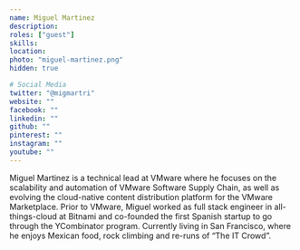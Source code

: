 ```yaml
---
name: Miguel Martinez
description:
roles: ["guest"]
skills:
location:
photo: "miguel-martinez.png"
hidden: true

# Social Media 
twitter: "@migmartri"
website: ""
facebook: ""
linkedin: ""
github: ""
pinterest: ""
instagram: ""
youtube: ""
---
```

<!-- markdownlint-disable MD041-->
Miguel Martinez is a technical lead at VMware where he focuses on the scalability and automation of VMware Software Supply Chain, as well as evolving the cloud-native content distribution platform for the VMware Marketplace. Prior to VMware, Miguel worked as full stack engineer in all-things-cloud at Bitnami and co-founded the first Spanish startup to go through the YCombinator program. Currently living in San Francisco, where he enjoys Mexican food, rock climbing and re-runs of “The IT Crowd”.

<!--more-->
